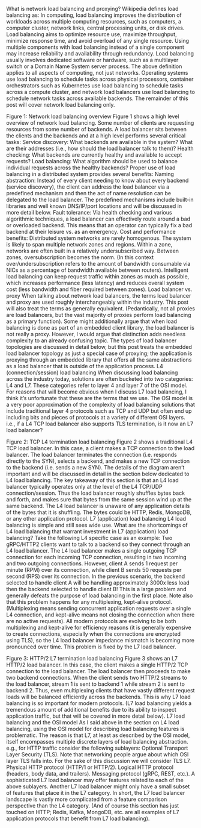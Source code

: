 What is network load balancing and proxying?
Wikipedia defines load balancing as:
In computing, load balancing improves the distribution of workloads across multiple computing resources, such as computers, a computer cluster, network links, central processing units, or disk drives. Load balancing aims to optimize resource use, maximize throughput, minimize response time, and avoid overload of any single resource. Using multiple components with load balancing instead of a single component may increase reliability and availability through redundancy. Load balancing usually involves dedicated software or hardware, such as a multilayer switch or a Domain Name System server process.
The above definition applies to all aspects of computing, not just networks. Operating systems use load balancing to schedule tasks across physical processors, container orchestrators such as Kubernetes use load balancing to schedule tasks across a compute cluster, and network load balancers use load balancing to schedule network tasks across available backends. The remainder of this post will cover network load balancing only.

Figure 1: Network load balancing overview
Figure 1 shows a high level overview of network load balancing. Some number of clients are requesting resources from some number of backends. A load balancer sits between the clients and the backends and at a high level performs several critical tasks:
Service discovery: What backends are available in the system? What are their addresses (i.e., how should the load balancer talk to them)?
Health checking: What backends are currently healthy and available to accept requests?
Load balancing: What algorithm should be used to balance individual requests across the healthy backends?
Proper use of load balancing in a distributed system provides several benefits:
Naming abstraction: Instead of every client needing to know about every backend (service discovery), the client can address the load balancer via a predefined mechanism and then the act of name resolution can be delegated to the load balancer. The predefined mechanisms include built-in libraries and well known DNS/IP/port locations and will be discussed in more detail below.
Fault tolerance: Via health checking and various algorithmic techniques, a load balancer can effectively route around a bad or overloaded backend. This means that an operator can typically fix a bad backend at their leisure vs. as an emergency.
Cost and performance benefits: Distributed system networks are rarely homogenous. The system is likely to span multiple network zones and regions. Within a zone, networks are often built in a relatively undersubscribed way. Between zones, oversubscription becomes the norm. (In this context over/undersubscription refers to the amount of bandwidth consumable via NICs as a percentage of bandwidth available between routers). Intelligent load balancing can keep request traffic within zones as much as possible, which increases performance (less latency) and reduces overall system cost (less bandwidth and fiber required between zones).
Load balancer vs. proxy
When talking about network load balancers, the terms load balancer and proxy are used roughly interchangeably within the industry. This post will also treat the terms as generally equivalent. (Pedantically, not all proxies are load balancers, but the vast majority of proxies perform load balancing as a primary function).
Some might additionally argue that when load balancing is done as part of an embedded client library, the load balancer is not really a proxy. However, I would argue that distinction adds needless complexity to an already confusing topic. The types of load balancer topologies are discussed in detail below, but this post treats the embedded load balancer topology as just a special case of proxying; the application is proxying through an embedded library that offers all the same abstractions as a load balancer that is outside of the application process.
L4 (connection/session) load balancing
When discussing load balancing across the industry today, solutions are often bucketed into two categories: L4 and L7. These categories refer to layer 4 and layer 7 of the OSI model. For reasons that will become obvious when I discuss L7 load balancing, I think it’s unfortunate that these are the terms that we use. The OSI model is a very poor approximation of the complexity of load balancing solutions that include traditional layer 4 protocols such as TCP and UDP but often end up including bits and pieces of protocols at a variety of different OSI layers. i.e., if a L4 TCP load balancer also supports TLS termination, is it now an L7 load balancer?

Figure 2: TCP L4 termination load balancing
Figure 2 shows a traditional L4 TCP load balancer. In this case, a client makes a TCP connection to the load balancer. The load balancer terminates the connection (i.e. responds directly to the SYN), selects a backend, and makes a new TCP connection to the backend (i.e. sends a new SYN). The details of the diagram aren’t important and will be discussed in detail in the section below dedicated to L4 load balancing.
The key takeaway of this section is that an L4 load balancer typically operates only at the level of the L4 TCP/UDP connection/session. Thus the load balancer roughly shuffles bytes back and forth, and makes sure that bytes from the same session wind up at the same backend. The L4 load balancer is unaware of any application details of the bytes that it is shuffling. The bytes could be HTTP, Redis, MongoDB, or any other application protocol.
L7 (application) load balancing
L4 load balancing is simple and still sees wide use. What are the shortcomings of L4 load balancing that warrant investment in L7 (application) load balancing? Take the following L4 specific case as an example:
Two gRPC/HTTP2 clients want to talk to a backend so they connect through an L4 load balancer.
The L4 load balancer makes a single outgoing TCP connection for each incoming TCP connection, resulting in two incoming and two outgoing connections.
However, client A sends 1 request per minute (RPM) over its connection, while client B sends 50 requests per second (RPS) over its connection.
In the previous scenario, the backend selected to handle client A will be handling approximately 3000x less load then the backend selected to handle client B! This is a large problem and generally defeats the purpose of load balancing in the first place. Note also that this problem happens for any multiplexing, kept-alive protocol. (Multiplexing means sending concurrent application requests over a single L4 connection, and kept-alive means not closing the connection when there are no active requests). All modern protocols are evolving to be both multiplexing and kept-alive for efficiency reasons (it is generally expensive to create connections, especially when the connections are encrypted using TLS), so the L4 load balancer impedance mismatch is becoming more pronounced over time. This problem is fixed by the L7 load balancer.

Figure 3: HTTP/2 L7 termination load balancing
Figure 3 shows an L7 HTTP/2 load balancer. In this case, the client makes a single HTTP/2 TCP connection to the load balancer. The load balancer then proceeds to make two backend connections. When the client sends two HTTP/2 streams to the load balancer, stream 1 is sent to backend 1 while stream 2 is sent to backend 2. Thus, even multiplexing clients that have vastly different request loads will be balanced efficiently across the backends. This is why L7 load balancing is so important for modern protocols. (L7 load balancing yields a tremendous amount of additional benefits due to its ability to inspect application traffic, but that will be covered in more detail below).
L7 load balancing and the OSI model
As I said above in the section on L4 load balancing, using the OSI model for describing load balancing features is problematic. The reason is that L7, at least as described by the OSI model, itself encompasses multiple discrete layers of load balancing abstraction. e.g., for HTTP traffic consider the following sublayers:
Optional Transport Layer Security (TLS). Note that networking people argue about which OSI layer TLS falls into. For the sake of this discussion we will consider TLS L7.
Physical HTTP protocol (HTTP/1 or HTTP/2).
Logical HTTP protocol (headers, body data, and trailers).
Messaging protocol (gRPC, REST, etc.).
A sophisticated L7 load balancer may offer features related to each of the above sublayers. Another L7 load balancer might only have a small subset of features that place it in the L7 category. In short, the L7 load balancer landscape is vastly more complicated from a feature comparison perspective than the L4 category. (And of course this section has just touched on HTTP; Redis, Kafka, MongoDB, etc. are all examples of L7 application protocols that benefit from L7 load balancing).
